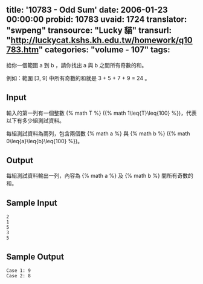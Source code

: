title: '10783 - Odd Sum'
date: 2006-01-23 00:00:00
probid: 10783
uvaid: 1724
translator: "swpeng"
transource: "Lucky 貓"
transurl: "http://luckycat.kshs.kh.edu.tw/homework/q10783.htm"
categories: "volume - 107"
tags:
---

給你一個範圍 a 到 b ，請你找出 a 與 b 之間所有奇數的和。

例如：範圍 [3, 9] 中所有奇數的和就是 3 + 5 + 7 + 9 = 24 。

## Input ##

輸入的第一列有一個整數 {% math T %} ({% math 1\leq{T}\leq{100} %})，代表以下有多少組測試資料。

每組測試資料為兩列，包含兩個數 {% math a %} 與 {% math b %} ({% math 0\leq{a}\leq{b}\leq{100} %})。

## Output ##

每組測試資料輸出一列，內容為 {% math a %} 及 {% math b %} 間所有奇數的和。

## Sample Input ##

	2
	1
	5
	3
	5

## Sample Output ##

	Case 1: 9
	Case 2: 8